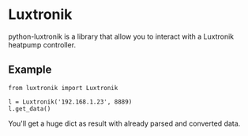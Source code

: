 # Luxtronik

python-luxtronik is a library that allow you to interact with a Luxtronik heatpump controller.

## Example
```
from luxtronik import Luxtronik

l = Luxtronik('192.168.1.23', 8889)
l.get_data()
```

You'll get a huge dict as result with already parsed and converted data.

